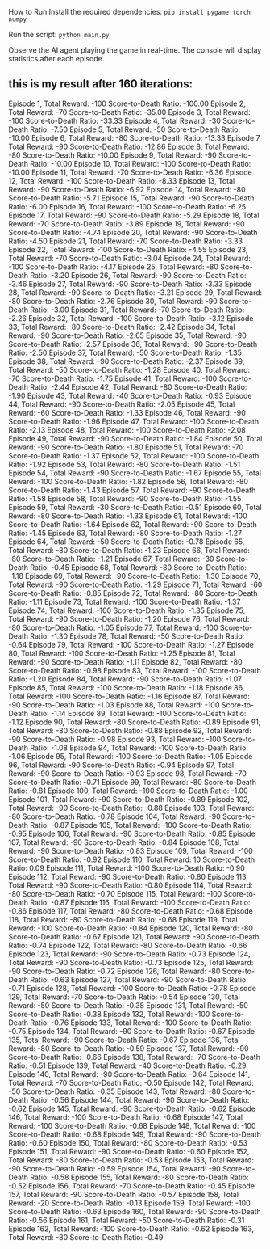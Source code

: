 How to Run
Install the required dependencies:
```pip install pygame torch numpy```

Run the script:
```python main.py```


Observe the AI agent playing the game in real-time. The console will display statistics after each episode.

this is my result after 160 iterations:
---------------------------------------
Episode 1, Total Reward: -100
Score-to-Death Ratio: -100.00
Episode 2, Total Reward: -70
Score-to-Death Ratio: -35.00
Episode 3, Total Reward: -100
Score-to-Death Ratio: -33.33
Episode 4, Total Reward: -30
Score-to-Death Ratio: -7.50
Episode 5, Total Reward: -50
Score-to-Death Ratio: -10.00
Episode 6, Total Reward: -80
Score-to-Death Ratio: -13.33
Episode 7, Total Reward: -90
Score-to-Death Ratio: -12.86
Episode 8, Total Reward: -80
Score-to-Death Ratio: -10.00
Episode 9, Total Reward: -90
Score-to-Death Ratio: -10.00
Episode 10, Total Reward: -100
Score-to-Death Ratio: -10.00
Episode 11, Total Reward: -70
Score-to-Death Ratio: -6.36
Episode 12, Total Reward: -100
Score-to-Death Ratio: -8.33
Episode 13, Total Reward: -90
Score-to-Death Ratio: -6.92
Episode 14, Total Reward: -80
Score-to-Death Ratio: -5.71
Episode 15, Total Reward: -90
Score-to-Death Ratio: -6.00
Episode 16, Total Reward: -100
Score-to-Death Ratio: -6.25
Episode 17, Total Reward: -90
Score-to-Death Ratio: -5.29
Episode 18, Total Reward: -70
Score-to-Death Ratio: -3.89
Episode 19, Total Reward: -90
Score-to-Death Ratio: -4.74
Episode 20, Total Reward: -90
Score-to-Death Ratio: -4.50
Episode 21, Total Reward: -70
Score-to-Death Ratio: -3.33
Episode 22, Total Reward: -100
Score-to-Death Ratio: -4.55
Episode 23, Total Reward: -70
Score-to-Death Ratio: -3.04
Episode 24, Total Reward: -100
Score-to-Death Ratio: -4.17
Episode 25, Total Reward: -80
Score-to-Death Ratio: -3.20
Episode 26, Total Reward: -90
Score-to-Death Ratio: -3.46
Episode 27, Total Reward: -90
Score-to-Death Ratio: -3.33
Episode 28, Total Reward: -90
Score-to-Death Ratio: -3.21
Episode 29, Total Reward: -80
Score-to-Death Ratio: -2.76
Episode 30, Total Reward: -90
Score-to-Death Ratio: -3.00
Episode 31, Total Reward: -70
Score-to-Death Ratio: -2.26
Episode 32, Total Reward: -100
Score-to-Death Ratio: -3.12
Episode 33, Total Reward: -80
Score-to-Death Ratio: -2.42
Episode 34, Total Reward: -90
Score-to-Death Ratio: -2.65
Episode 35, Total Reward: -90
Score-to-Death Ratio: -2.57
Episode 36, Total Reward: -90
Score-to-Death Ratio: -2.50
Episode 37, Total Reward: -50
Score-to-Death Ratio: -1.35
Episode 38, Total Reward: -90
Score-to-Death Ratio: -2.37
Episode 39, Total Reward: -50
Score-to-Death Ratio: -1.28
Episode 40, Total Reward: -70
Score-to-Death Ratio: -1.75
Episode 41, Total Reward: -100
Score-to-Death Ratio: -2.44
Episode 42, Total Reward: -80
Score-to-Death Ratio: -1.90
Episode 43, Total Reward: -40
Score-to-Death Ratio: -0.93
Episode 44, Total Reward: -90
Score-to-Death Ratio: -2.05
Episode 45, Total Reward: -60
Score-to-Death Ratio: -1.33
Episode 46, Total Reward: -90
Score-to-Death Ratio: -1.96
Episode 47, Total Reward: -100
Score-to-Death Ratio: -2.13
Episode 48, Total Reward: -100
Score-to-Death Ratio: -2.08
Episode 49, Total Reward: -90
Score-to-Death Ratio: -1.84
Episode 50, Total Reward: -90
Score-to-Death Ratio: -1.80
Episode 51, Total Reward: -70
Score-to-Death Ratio: -1.37
Episode 52, Total Reward: -100
Score-to-Death Ratio: -1.92
Episode 53, Total Reward: -80
Score-to-Death Ratio: -1.51
Episode 54, Total Reward: -90
Score-to-Death Ratio: -1.67
Episode 55, Total Reward: -100
Score-to-Death Ratio: -1.82
Episode 56, Total Reward: -80
Score-to-Death Ratio: -1.43
Episode 57, Total Reward: -90
Score-to-Death Ratio: -1.58
Episode 58, Total Reward: -90
Score-to-Death Ratio: -1.55
Episode 59, Total Reward: -30
Score-to-Death Ratio: -0.51
Episode 60, Total Reward: -80
Score-to-Death Ratio: -1.33
Episode 61, Total Reward: -100
Score-to-Death Ratio: -1.64
Episode 62, Total Reward: -90
Score-to-Death Ratio: -1.45
Episode 63, Total Reward: -80
Score-to-Death Ratio: -1.27
Episode 64, Total Reward: -50
Score-to-Death Ratio: -0.78
Episode 65, Total Reward: -80
Score-to-Death Ratio: -1.23
Episode 66, Total Reward: -80
Score-to-Death Ratio: -1.21
Episode 67, Total Reward: -30
Score-to-Death Ratio: -0.45
Episode 68, Total Reward: -80
Score-to-Death Ratio: -1.18
Episode 69, Total Reward: -90
Score-to-Death Ratio: -1.30
Episode 70, Total Reward: -90
Score-to-Death Ratio: -1.29
Episode 71, Total Reward: -60
Score-to-Death Ratio: -0.85
Episode 72, Total Reward: -80
Score-to-Death Ratio: -1.11
Episode 73, Total Reward: -100
Score-to-Death Ratio: -1.37
Episode 74, Total Reward: -100
Score-to-Death Ratio: -1.35
Episode 75, Total Reward: -90
Score-to-Death Ratio: -1.20
Episode 76, Total Reward: -80
Score-to-Death Ratio: -1.05
Episode 77, Total Reward: -100
Score-to-Death Ratio: -1.30
Episode 78, Total Reward: -50
Score-to-Death Ratio: -0.64
Episode 79, Total Reward: -100
Score-to-Death Ratio: -1.27
Episode 80, Total Reward: -100
Score-to-Death Ratio: -1.25
Episode 81, Total Reward: -90
Score-to-Death Ratio: -1.11
Episode 82, Total Reward: -80
Score-to-Death Ratio: -0.98
Episode 83, Total Reward: -100
Score-to-Death Ratio: -1.20
Episode 84, Total Reward: -90
Score-to-Death Ratio: -1.07
Episode 85, Total Reward: -100
Score-to-Death Ratio: -1.18
Episode 86, Total Reward: -100
Score-to-Death Ratio: -1.16
Episode 87, Total Reward: -90
Score-to-Death Ratio: -1.03
Episode 88, Total Reward: -100
Score-to-Death Ratio: -1.14
Episode 89, Total Reward: -100
Score-to-Death Ratio: -1.12
Episode 90, Total Reward: -80
Score-to-Death Ratio: -0.89
Episode 91, Total Reward: -80
Score-to-Death Ratio: -0.88
Episode 92, Total Reward: -90
Score-to-Death Ratio: -0.98
Episode 93, Total Reward: -100
Score-to-Death Ratio: -1.08
Episode 94, Total Reward: -100
Score-to-Death Ratio: -1.06
Episode 95, Total Reward: -100
Score-to-Death Ratio: -1.05
Episode 96, Total Reward: -90
Score-to-Death Ratio: -0.94
Episode 97, Total Reward: -90
Score-to-Death Ratio: -0.93
Episode 98, Total Reward: -70
Score-to-Death Ratio: -0.71
Episode 99, Total Reward: -80
Score-to-Death Ratio: -0.81
Episode 100, Total Reward: -100
Score-to-Death Ratio: -1.00
Episode 101, Total Reward: -90
Score-to-Death Ratio: -0.89
Episode 102, Total Reward: -90
Score-to-Death Ratio: -0.88
Episode 103, Total Reward: -80
Score-to-Death Ratio: -0.78
Episode 104, Total Reward: -90
Score-to-Death Ratio: -0.87
Episode 105, Total Reward: -100
Score-to-Death Ratio: -0.95
Episode 106, Total Reward: -90
Score-to-Death Ratio: -0.85
Episode 107, Total Reward: -90
Score-to-Death Ratio: -0.84
Episode 108, Total Reward: -90
Score-to-Death Ratio: -0.83
Episode 109, Total Reward: -100
Score-to-Death Ratio: -0.92
Episode 110, Total Reward: 10
Score-to-Death Ratio: 0.09
Episode 111, Total Reward: -100
Score-to-Death Ratio: -0.90
Episode 112, Total Reward: -90
Score-to-Death Ratio: -0.80
Episode 113, Total Reward: -90
Score-to-Death Ratio: -0.80
Episode 114, Total Reward: -80
Score-to-Death Ratio: -0.70
Episode 115, Total Reward: -100
Score-to-Death Ratio: -0.87
Episode 116, Total Reward: -100
Score-to-Death Ratio: -0.86
Episode 117, Total Reward: -80
Score-to-Death Ratio: -0.68
Episode 118, Total Reward: -80
Score-to-Death Ratio: -0.68
Episode 119, Total Reward: -100
Score-to-Death Ratio: -0.84
Episode 120, Total Reward: -80
Score-to-Death Ratio: -0.67
Episode 121, Total Reward: -90
Score-to-Death Ratio: -0.74
Episode 122, Total Reward: -80
Score-to-Death Ratio: -0.66
Episode 123, Total Reward: -90
Score-to-Death Ratio: -0.73
Episode 124, Total Reward: -90
Score-to-Death Ratio: -0.73
Episode 125, Total Reward: -90
Score-to-Death Ratio: -0.72
Episode 126, Total Reward: -80
Score-to-Death Ratio: -0.63
Episode 127, Total Reward: -90
Score-to-Death Ratio: -0.71
Episode 128, Total Reward: -100
Score-to-Death Ratio: -0.78
Episode 129, Total Reward: -70
Score-to-Death Ratio: -0.54
Episode 130, Total Reward: -50
Score-to-Death Ratio: -0.38
Episode 131, Total Reward: -50
Score-to-Death Ratio: -0.38
Episode 132, Total Reward: -100
Score-to-Death Ratio: -0.76
Episode 133, Total Reward: -100
Score-to-Death Ratio: -0.75
Episode 134, Total Reward: -90
Score-to-Death Ratio: -0.67
Episode 135, Total Reward: -90
Score-to-Death Ratio: -0.67
Episode 136, Total Reward: -80
Score-to-Death Ratio: -0.59
Episode 137, Total Reward: -90
Score-to-Death Ratio: -0.66
Episode 138, Total Reward: -70
Score-to-Death Ratio: -0.51
Episode 139, Total Reward: -40
Score-to-Death Ratio: -0.29
Episode 140, Total Reward: -90
Score-to-Death Ratio: -0.64
Episode 141, Total Reward: -70
Score-to-Death Ratio: -0.50
Episode 142, Total Reward: -50
Score-to-Death Ratio: -0.35
Episode 143, Total Reward: -80
Score-to-Death Ratio: -0.56
Episode 144, Total Reward: -90
Score-to-Death Ratio: -0.62
Episode 145, Total Reward: -90
Score-to-Death Ratio: -0.62
Episode 146, Total Reward: -100
Score-to-Death Ratio: -0.68
Episode 147, Total Reward: -100
Score-to-Death Ratio: -0.68
Episode 148, Total Reward: -100
Score-to-Death Ratio: -0.68
Episode 149, Total Reward: -90
Score-to-Death Ratio: -0.60
Episode 150, Total Reward: -80
Score-to-Death Ratio: -0.53
Episode 151, Total Reward: -90
Score-to-Death Ratio: -0.60
Episode 152, Total Reward: -80
Score-to-Death Ratio: -0.53
Episode 153, Total Reward: -90
Score-to-Death Ratio: -0.59
Episode 154, Total Reward: -90
Score-to-Death Ratio: -0.58
Episode 155, Total Reward: -80
Score-to-Death Ratio: -0.52
Episode 156, Total Reward: -70
Score-to-Death Ratio: -0.45
Episode 157, Total Reward: -90
Score-to-Death Ratio: -0.57
Episode 158, Total Reward: -20
Score-to-Death Ratio: -0.13
Episode 159, Total Reward: -100
Score-to-Death Ratio: -0.63
Episode 160, Total Reward: -90
Score-to-Death Ratio: -0.56
Episode 161, Total Reward: -50
Score-to-Death Ratio: -0.31
Episode 162, Total Reward: -100
Score-to-Death Ratio: -0.62
Episode 163, Total Reward: -80
Score-to-Death Ratio: -0.49
